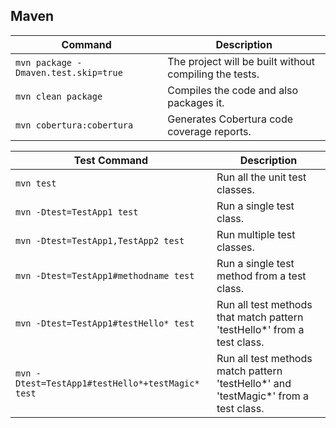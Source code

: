## Maven

|                    Command                     |                              Description                                           |
|------------------------------------------------|------------------------------------------------------------------------------------|
|`mvn package -Dmaven.test.skip=true`            | The project will be built without compiling the tests.                             |
|`mvn clean package`                             | Compiles the code and also packages it.                                            |
|`mvn cobertura:cobertura`                       | Generates Cobertura code coverage reports.                                         |

|               Test Command                     |                              Description                                           |
|------------------------------------------------|------------------------------------------------------------------------------------|
|`mvn test`                                      | Run all the unit test classes.                                                     |
|`mvn -Dtest=TestApp1 test`                      | Run a single test class.                                                           |
|`mvn -Dtest=TestApp1,TestApp2 test`             | Run multiple test classes.                                                         |
|`mvn -Dtest=TestApp1#methodname test`           | Run a single test method from a test class.                                        |
|`mvn -Dtest=TestApp1#testHello* test`           | Run all test methods that match pattern 'testHello*' from a test class.            |
|`mvn -Dtest=TestApp1#testHello*+testMagic* test`| Run all test methods match pattern 'testHello*' and 'testMagic*' from a test class.|

